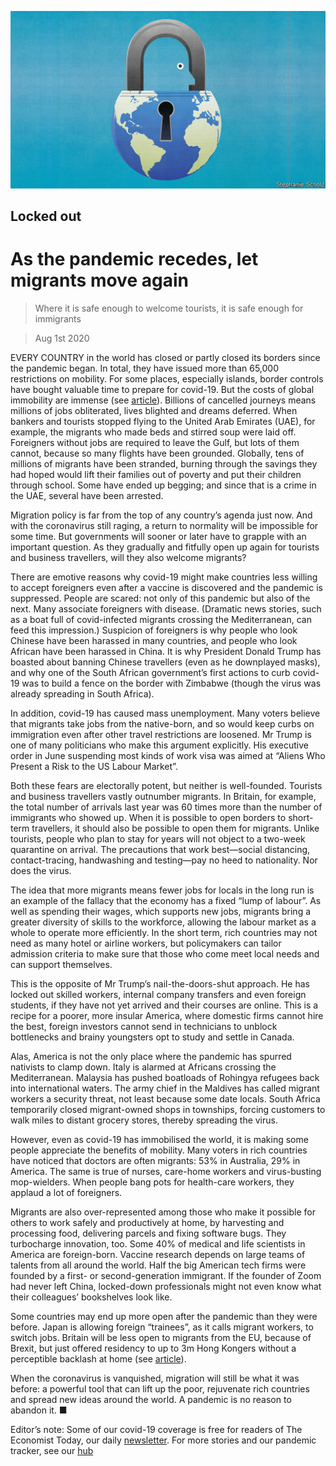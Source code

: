 ![](./images/20200801_LDD003_1.jpg)

## Locked out

# As the pandemic recedes, let migrants move again

> Where it is safe enough to welcome tourists, it is safe enough for immigrants

> Aug 1st 2020

EVERY COUNTRY in the world has closed or partly closed its borders since the pandemic began. In total, they have issued more than 65,000 restrictions on mobility. For some places, especially islands, border controls have bought valuable time to prepare for covid-19. But the costs of global immobility are immense (see [article](https://www.economist.com//international/2020/08/01/when-covid-19-recedes-will-global-migration-start-again)). Billions of cancelled journeys means millions of jobs obliterated, lives blighted and dreams deferred. When bankers and tourists stopped flying to the United Arab Emirates (UAE), for example, the migrants who made beds and stirred soup were laid off. Foreigners without jobs are required to leave the Gulf, but lots of them cannot, because so many flights have been grounded. Globally, tens of millions of migrants have been stranded, burning through the savings they had hoped would lift their families out of poverty and put their children through school. Some have ended up begging; and since that is a crime in the UAE, several have been arrested.

Migration policy is far from the top of any country’s agenda just now. And with the coronavirus still raging, a return to normality will be impossible for some time. But governments will sooner or later have to grapple with an important question. As they gradually and fitfully open up again for tourists and business travellers, will they also welcome migrants?

There are emotive reasons why covid-19 might make countries less willing to accept foreigners even after a vaccine is discovered and the pandemic is suppressed. People are scared: not only of this pandemic but also of the next. Many associate foreigners with disease. (Dramatic news stories, such as a boat full of covid-infected migrants crossing the Mediterranean, can feed this impression.) Suspicion of foreigners is why people who look Chinese have been harassed in many countries, and people who look African have been harassed in China. It is why President Donald Trump has boasted about banning Chinese travellers (even as he downplayed masks), and why one of the South African government’s first actions to curb covid-19 was to build a fence on the border with Zimbabwe (though the virus was already spreading in South Africa).

In addition, covid-19 has caused mass unemployment. Many voters believe that migrants take jobs from the native-born, and so would keep curbs on immigration even after other travel restrictions are loosened. Mr Trump is one of many politicians who make this argument explicitly. His executive order in June suspending most kinds of work visa was aimed at “Aliens Who Present a Risk to the US Labour Market”.

Both these fears are electorally potent, but neither is well-founded. Tourists and business travellers vastly outnumber migrants. In Britain, for example, the total number of arrivals last year was 60 times more than the number of immigrants who showed up. When it is possible to open borders to short-term travellers, it should also be possible to open them for migrants. Unlike tourists, people who plan to stay for years will not object to a two-week quarantine on arrival. The precautions that work best—social distancing, contact-tracing, handwashing and testing—pay no heed to nationality. Nor does the virus.

The idea that more migrants means fewer jobs for locals in the long run is an example of the fallacy that the economy has a fixed “lump of labour”. As well as spending their wages, which supports new jobs, migrants bring a greater diversity of skills to the workforce, allowing the labour market as a whole to operate more efficiently. In the short term, rich countries may not need as many hotel or airline workers, but policymakers can tailor admission criteria to make sure that those who come meet local needs and can support themselves.

This is the opposite of Mr Trump’s nail-the-doors-shut approach. He has locked out skilled workers, internal company transfers and even foreign students, if they have not yet arrived and their courses are online. This is a recipe for a poorer, more insular America, where domestic firms cannot hire the best, foreign investors cannot send in technicians to unblock bottlenecks and brainy youngsters opt to study and settle in Canada.

Alas, America is not the only place where the pandemic has spurred nativists to clamp down. Italy is alarmed at Africans crossing the Mediterranean. Malaysia has pushed boatloads of Rohingya refugees back into international waters. The army chief in the Maldives has called migrant workers a security threat, not least because some date locals. South Africa temporarily closed migrant-owned shops in townships, forcing customers to walk miles to distant grocery stores, thereby spreading the virus.

However, even as covid-19 has immobilised the world, it is making some people appreciate the benefits of mobility. Many voters in rich countries have noticed that doctors are often migrants: 53% in Australia, 29% in America. The same is true of nurses, care-home workers and virus-busting mop-wielders. When people bang pots for health-care workers, they applaud a lot of foreigners.

Migrants are also over-represented among those who make it possible for others to work safely and productively at home, by harvesting and processing food, delivering parcels and fixing software bugs. They turbocharge innovation, too. Some 40% of medical and life scientists in America are foreign-born. Vaccine research depends on large teams of talents from all around the world. Half the big American tech firms were founded by a first- or second-generation immigrant. If the founder of Zoom had never left China, locked-down professionals might not even know what their colleagues’ bookshelves look like.

Some countries may end up more open after the pandemic than they were before. Japan is allowing foreign “trainees”, as it calls migrant workers, to switch jobs. Britain will be less open to migrants from the EU, because of Brexit, but just offered residency to up to 3m Hong Kongers without a perceptible backlash at home (see [article](https://www.economist.com//china/2020/07/30/many-hong-kongers-are-considering-emigration)).

When the coronavirus is vanquished, migration will still be what it was before: a powerful tool that can lift up the poor, rejuvenate rich countries and spread new ideas around the world. A pandemic is no reason to abandon it. ■

Editor’s note: Some of our covid-19 coverage is free for readers of The Economist Today, our daily [newsletter](https://www.economist.com/https://my.economist.com/user#newsletter). For more stories and our pandemic tracker, see our [hub](https://www.economist.com//news/2020/03/11/the-economists-coverage-of-the-coronavirus)